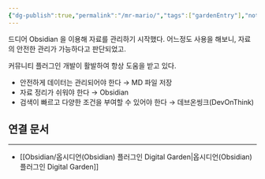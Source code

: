 ```yaml
---
{"dg-publish":true,"permalink":"/mr-mario/","tags":["gardenEntry"],"noteIcon":""}
---
```



드디어 Obsidian 을 이용해 자료를 관리하기 시작했다. 
어느정도 사용을 해보니, 자료의 안전한 관리가 가능하다고 판단되었고. 

커뮤니티 플러그인 개발이 활발하여 항상 도움을 받고 있다. 


- 안전하게 데이터는 관리되어야 한다 → MD 파일 저장 
- 자료 정리가 쉬워야 한다 → Obsidian 
- 검색이 빠르고 다양한 조건을 부여할 수 있어야 한다 → 데브온씽크(DevOnThink) 


## 연결 문서 
--- 
- [[Obsidian/옵시디언(Obsidian) 플러그인 Digital Garden\|옵시디언(Obsidian) 플러그인 Digital Garden]]
